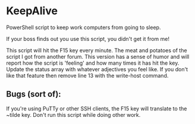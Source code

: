 # KeepAlive
PowerShell script to keep work computers from going to sleep.

If your boss finds out you use this script, you didn't get it from me!

This script will hit the F15 key every minute.  The meat and potatoes of the script I got from another forum.  This version has a sense of humor and will report how the script is 'feeling' and how many times it has hit the key.  Update the status array with whatever adjectives you feel like.  If you don't like that feature then remove line 13 with the write-host command.

## Bugs (sort of): 
If you're using PuTTy or other SSH clients, the F15 key will translate to the ~tilde key.  Don't run this script while doing other work.
